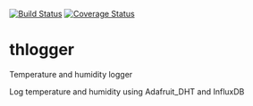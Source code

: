 [![Build Status](https://travis-ci.com/viis/thlogger.svg?branch=master)](https://travis-ci.com/viis/thlogger)
[![Coverage Status](https://coveralls.io/repos/github/viis/thlogger/badge.svg?branch=master)](https://coveralls.io/github/viis/thlogger?branch=master)

# thlogger
Temperature and humidity logger

Log temperature and humidity using Adafruit_DHT and InfluxDB
